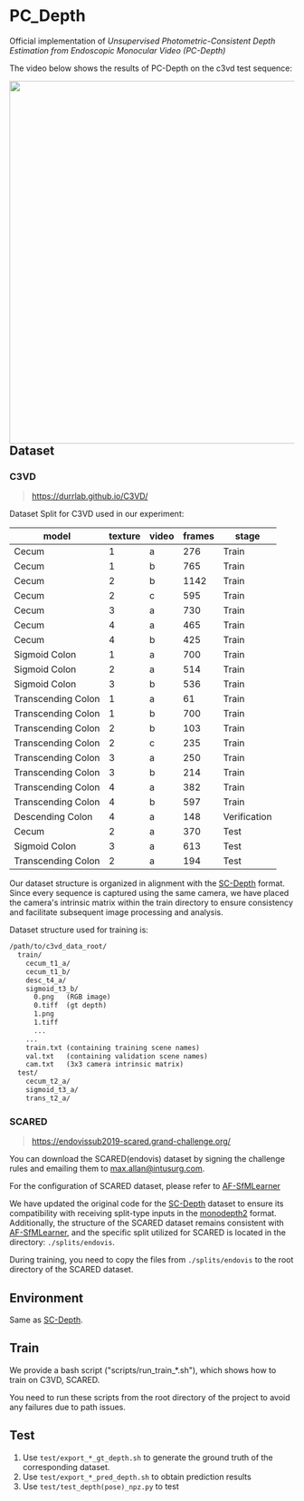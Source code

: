 # PC_Depth

Official implementation of *Unsupervised Photometric-Consistent Depth Estimation from Endoscopic Monocular Video (PC-Depth)*


The video below shows the results of PC-Depth on the c3vd test sequence:

<img align="left" src="https://raw.githubusercontent.com/Anonymity-5316/PC-Depth/main/readme.assets/demo.mp4" width="640"> 



## Dataset

### C3VD

> https://durrlab.github.io/C3VD/

Dataset Split for C3VD used in our experiment:

| model              | texture | video | frames  | stage  |
|--------------------|----|------|------|-----|
| Cecum              | 1  | a    | 276  | Train |
| Cecum              | 1  | b    | 765  | Train |
| Cecum              | 2  | b    | 1142 | Train |
| Cecum              | 2  | c    | 595  | Train |
| Cecum              | 3  | a    | 730  | Train |
| Cecum              | 4  | a    | 465  | Train |
| Cecum              | 4  | b    | 425  | Train |
| Sigmoid Colon      | 1  | a    | 700  | Train |
| Sigmoid Colon      | 2  | a    | 514  | Train |
| Sigmoid Colon      | 3  | b    | 536  | Train |
| Transcending Colon | 1  | a    | 61   | Train |
| Transcending Colon | 1  | b    | 700  | Train |
| Transcending Colon | 2  | b    | 103  | Train |
| Transcending Colon | 2  | c    | 235  | Train |
| Transcending Colon | 3  | a    | 250  | Train |
| Transcending Colon | 3  | b    | 214  | Train |
| Transcending Colon | 4  | a    | 382  | Train |
| Transcending Colon | 4  | b    | 597  | Train |
| Descending Colon   | 4  | a    | 148  | Verification |
| Cecum              | 2  | a    | 370  | Test |
| Sigmoid Colon      | 3  | a    | 613  | Test |
| Transcending Colon | 2  | a    | 194  | Test |


Our dataset structure is organized in alignment with the [SC-Depth](https://github.com/JiawangBian/sc_depth_pl) format. Since every sequence is captured using the same camera, we have placed the camera's intrinsic matrix within the train directory to ensure consistency and facilitate subsequent image processing and analysis.

Dataset structure used for training is:
```txt
/path/to/c3vd_data_root/
  train/
    cecum_t1_a/
    cecum_t1_b/
    desc_t4_a/
    sigmoid_t3_b/
      0.png   (RGB image)
      0.tiff  (gt depth)
      1.png
      1.tiff
      ...
    ...
    train.txt (containing training scene names)
    val.txt   (containing validation scene names)
    cam.txt   (3x3 camera intrinsic matrix)
  test/
    cecum_t2_a/
    sigmoid_t3_a/
    trans_t2_a/
```


### SCARED

> https://endovissub2019-scared.grand-challenge.org/

You can download the SCARED(endovis) dataset by signing the challenge rules and emailing them to max.allan@intusurg.com.

For the configuration of SCARED dataset, please refer to [AF-SfMLearner](https://github.com/ShuweiShao/AF-SfMLearner)

We have updated the original code for the [SC-Depth](https://github.com/JiawangBian/sc_depth_pl) dataset to ensure its compatibility with receiving split-type inputs in the [monodepth2](https://github.com/nianticlabs/monodepth2) format. Additionally, the structure of the SCARED dataset remains consistent with [AF-SfMLearner](https://github.com/ShuweiShao/AF-SfMLearner), and the specific split utilized for SCARED is located in the directory: `./splits/endovis`.

During training, you need to copy the files from `./splits/endovis` to the root directory of the SCARED dataset.

## Environment

Same as [SC-Depth](https://github.com/JiawangBian/sc_depth_pl).

## Train

We provide a bash script ("scripts/run_train_*.sh"), which shows how to train on C3VD, SCARED. 

You need to run these scripts from the root directory of the project to avoid any failures due to path issues.

## Test

1. Use `test/export_*_gt_depth.sh` to generate the ground truth of the corresponding dataset.
2. Use `test/export_*_pred_depth.sh` to obtain prediction results
3. Use `test/test_depth(pose)_npz.py` to test